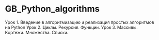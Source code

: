 # GB_Python_algorithms

Урок 1. Введение в алгоритмизацию и реализация простых алгоритмов на Python
Урок 2. Циклы. Рекурсия. Функции.
Урок 3. Массивы. Кортежи. Множества. Списки.
